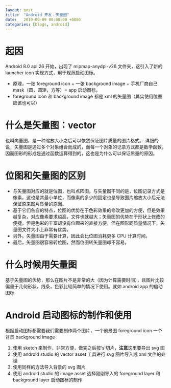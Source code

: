 ```yaml
---
layout: post
title:  "Android 开发：矢量图"
date:   2019-09-09 00:00:00 +0800
categories: [blogs, android]
---
```


# 起因
Android 8.0 api 26 开始，出现了 mipmap-anydpi-v26 文件夹，这引入了新的 launcher icon 实现方式，用于规范启动图标。  
- 原理，一张 foreground icon + 一张 background image + 手机厂商自己 mask（圆，圆矩，方等）= app 启动图标。  
- foreground icon 和 background image 都是 xml 的矢量图（其实使用位图应该也可以）


# 什么是矢量图：vector
也叫向量图，是一种缩放大小之后可以依然保证图片质量的图片格式。
详细的说，矢量图是通过多个对象组合而成的，而每一个对象的记录方式都是数学函数，因而图形的形成是通过函数运算得到的，这也是为什么可以保证质量的原因。

# 位图和矢量图的区别
- 与矢量图对应的就是位图，也叫点阵图。与矢量图不同的是，位图记录方式是像素，这也是其最小单位，而像素的多少的固定也是导致图片缩放大小后无法保证原来图片质量的原因。  
- 基于它们各自的特点，位图的优势在于色彩效果的修改更加的方便，但是效果越复杂，对应像素要求越高，文件也就越大；矢量图的优势在于形状上修改的便捷，但是色彩的丰富却没有位图来的直接方便，但在图形同质量情况下，矢量图文件大小上非常有优势。  
- 另外。矢量图由于需要计算，因此会比位图消耗更多 CPU 计算时间。
- 最后，矢量图很容易转位图，然而位图转矢量图却不容易。

# 什么时候用矢量图
基于矢量图的优势，那么在图片不是非常的大（因为计算需要时间），且图片比较偏重于几何形状，线条，色彩比较简单的情况下使用。就如 android app 的启动图标

# Android 启动图标的制作和使用
根据启动图标都需要我们需要制作两个图片，一个前景图 foreground icon 一个背景 background image
1. 使用 sketch 来制作，非常方便，做完之后按‘s’切片，**注意**这里要导出 svg 图
2. 使用 android studio 的 vector asset 工具进行 svg 图片导入成 xml 文件的处理
3. 使用同样的方法导入背景的 svg 图片
4. 使用 android studio 的 image asset 选择刚刚导入的 foreground layer 和 background layer 启动图标的制作

